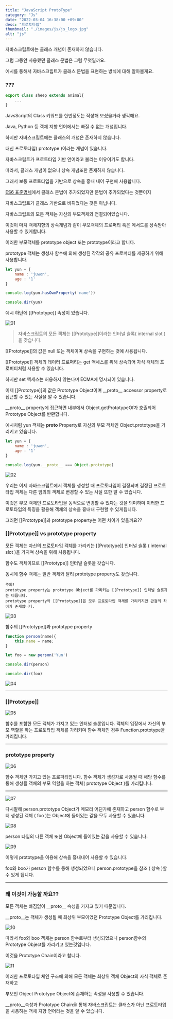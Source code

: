 ```yaml
---
title: "JavaScript ProtoType"
category: "Js"
date: "2022-03-04 16:38:00 +09:00"
desc: "프로토타입"
thumbnail: "./images/js/js_logo.jpg"
alt: "js"
---
```


자바스크립트에는 클래스 개념이 존재하지 않습니다.

그럼 그동안 사용했던 클래스 문법은 그럼 무엇일까요.

예시를 통해서 자바스크립트가 클래스 문법을 표현하는 방식에 대해 알아볼게요.

### ???

```js
export class sheep extends animal{
	...
}
```

JavsScript의 Class 키워드를 한번정도는 작성해 보셨을거라 생각해요.

Java, Python 등 객체 지향 언어에서는 빠질 수 없는 개념입니다.

하지만 자바스크립트에는 클래스의 개념은 존재하지 않습니다.

대신 프로토타입( prototype )이라는 개념이 있습니다.

자바스크립트가 프로토타입 기반 언어라고 불리는 이유이기도 합니다.

따라서, 클래스 개념이 없으니 상속 개념또한 존재하지 않습니다.

그래서 보통 프로토타입을 기반으로 상속을 흉내 내어 구현해 사용합니다.

[ES6 표준명세](https://tc39.es/ecma262/#sec-ordinary-and-exotic-objects-behaviours)에서 클래스 문법이 추가되었지만 문법이 추가되었다는 것뿐이지

자바스크립트가 클래스 기반으로 바뀌었다는 것은 아닙니다.

자바스크립트의 모든 객체는 자신의 부모객체와 연결되어있습니다.

이것이 마치 객체지향의 상속개념과 같이 부모객체의 프로퍼티 혹은 메서드를 상속받아 사용할 수 있게합니다.

이러한 부모객체를 prototype object 또는 prototype이라고 합니다.

prototype 객체는 생성자 함수에 의해 생성된 각각의 공유 프로퍼티를 제공하기 위해 사용합니다.

```js
let yun = {
    name : 'juwon',
    age : '1'
}

console.log(yun.hasOwnProperty('name'))

console.dir(yun)
```

예시 하단에 [[Prototype]] 속성이 있습니다.

![01](https://user-images.githubusercontent.com/85836879/174017002-82508122-16ee-4b23-b202-d9d7b9a69907.png)

> 자바스크립트의 모든 객체는 [[Prototype]]이라는 인터널 슬록( internal slot )을 갖습니다.

[[Prototype]]의 값은 null 또는 객체이며 상속을 구현하는 것에 사용됩니다.

[[Prototype]] 객체의 데이터 프로퍼티는 get 액세스를 위해 상속되어 자식 객체의 프로퍼티처럼 사용할 수 있습니다.

하지만 set 액세스는 허용하지 않는다며 ECMA에 명시되어 있습니다.

이제 [[Prototype]]의 값은 Prototype Object이며 \_\_proto__ accessor property로 접근할 수 있는 사실을 알 수 있습니다.

\_\_proto__ property에 접근하면 내부에서 Object.getPrototypeOf가 호출되어 Prototype Object를 반환합니다.

예시처럼 yun 객체는 __proto__ Property로 자신의 부모 객체인 Object.prototype을 가리키고 있습니다.

```js
let yun = {
    name : 'juwon',
    age : '1'
}

console.log(yun.__proto__ === Object.prototype)
```

![02](https://user-images.githubusercontent.com/85836879/174016995-406d659d-21af-4479-8507-d9fb1177658a.png)

우리는 이제 자바스크립트에서 객체를 생성할 때 프로토타입이 결정되며 결정된 프로토타입 객체는 다른 임의의 객체로 변경할 수 있는 사실 또한 알 수 있습니다.

이것은 부모 객체인 프로토타입을 동적으로 변경할 수 있다는 것을 의미하며 이러한 프로토타입의 특징을 활용해 객체의 상속을 흉내내 구현할 수 있게됩니다.

그러면 [[Prototype]]과 prototype property는 어떤 차이가 있을까요??

### [[Prototype]] vs prototype property


모든 객체는 자신의 프로토타입 객체를 가리키는 [[Prototype]] 인터널 슬롯 ( internal slot )을 가지며 상속을 위해 사용됩니다.

함수도 객체이므로 [[Prototype]] 인터널 슬롯을 갖습니다.

동시에 함수 객체는 일반 객체와 달리 prototype property도 갖습니다.

    주의!
    prototype property는 prototype Object를 가리키는 [[Prototype]] 인터널 슬롯과는 다릅니다.
    prototype property와 [[Prototype]]은 모두 프로토타입 객체를 가리키지만 관점의 차이가 존재합니다.

![03](https://user-images.githubusercontent.com/85836879/174016991-a151e146-7d30-473a-8dd0-40571218c09f.png)

함수의 [[Prototype]]과 prototype property
```js
function person(name){
    this.name = name;
}

let foo = new person('Yun')

console.dir(person)

console.dir(foo)
```

![04](https://user-images.githubusercontent.com/85836879/174016989-34a9c1c5-10f6-4f9c-9dac-7080b8a4ec82.png)

---

### [[Prototype]]

![05](https://user-images.githubusercontent.com/85836879/174016984-cf44acce-9ae9-4c1c-9796-60b070358f95.png)

함수를 포함한 모든 객체가 가지고 있는 인터널 슬롯입니다.
객체의 입장에서 자신의 부모 역할을 하는 프로토타입 객체를 가리키며 함수 객체인 경우 Function.prototype을 가리킵니다. 

---

### prototype property

![06](https://user-images.githubusercontent.com/85836879/174016979-4d981ae3-15d7-44e4-a47e-3308c00acbb3.png)

함수 객체만 가지고 있는 프로퍼티입니다.
함수 객체가 생성자로 사용될 때 해당 함수를 통해 생성될 객체의 부모 역할을 하는 객체( prototype Object )를 가리킵니다.

---

![07](https://user-images.githubusercontent.com/85836879/174016977-69906f00-7230-44d8-ae1a-7c371945b230.png)

다시말해 person.prototype Object가 메모리 어딘가에 존재하고 person 함수로 부터 생성된 객체 ( foo )는 Object에 들어있는 값을 모두 사용할 수 있습니다.

![08](https://user-images.githubusercontent.com/85836879/174016972-b6af4a07-6cf1-4b75-a85a-8e680b8d923a.png)

person 타입의 다른 객체 또한 Object에 들어있는 값을 사용할 수 있습니다.

![09](https://user-images.githubusercontent.com/85836879/174016968-1f276937-c50d-4918-b847-960ae3efbd7f.png)

이렇게 prototype을 이용해 상속을 흉내내어 사용할 수 있습니다.

foo와 boo가 person 함수를 통해 생성되었으니 person.prototype을 참조 ( 상속 )할 수 있게 됩니다.

---

### 왜 이것이 가능할 까요?? 

모든 객체는 빠짐없이 \_\_proto__ 속성을 가지고 있기 때문입니다.

__proto__는 객체가 생성될 때 최상위 부모이었던 Prototype Object를 가리킵니다.

![10](https://user-images.githubusercontent.com/85836879/174016966-981b06c8-efef-40dc-ab0e-2ad0033e4329.png)

따라서 foo와 boo 객체는 person 함수로부터 생성되었으니 person함수의 Prototype Object를 가리키고 있는것입니다.

이것을 Prototype Chain이라고 합니다. 

![11](https://user-images.githubusercontent.com/85836879/174016951-aa1d9598-1639-4fbb-99af-9908eada4c72.png)

이러한 프로토타입 체인 구조에 의해 모든 객체는 최상위 객체 Object의 자식 객체로 존재하고 

부모인 Object Prototype Object에 존재하는 속성을 사용할 수 있습니다.

__proto__속성과 Prototype Chain을 통해 자바스크립트는 클래스가 아닌 프로토타입을 사용하는 객체 지향 언어라는 것을 알 수 있습니다.